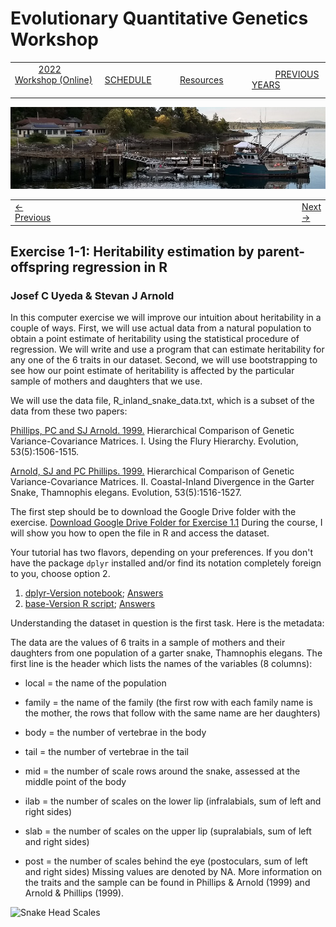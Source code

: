
# Evolutionary Quantitative Genetics Workshop #

|        |        |        |    |
|--------|---------------------------------------------|--------------------|------------------------------------------|
| &nbsp;&nbsp;&nbsp;&nbsp;&nbsp;&nbsp;&nbsp;&nbsp;&nbsp; [2022 Workshop (Online)](/index.html) &nbsp;&nbsp;&nbsp;&nbsp;&nbsp;&nbsp;&nbsp;&nbsp;&nbsp; | &nbsp;&nbsp;&nbsp;&nbsp;&nbsp;&nbsp;&nbsp;&nbsp;&nbsp;&nbsp;&nbsp;&nbsp; [SCHEDULE](schedule.html) &nbsp;&nbsp;&nbsp;&nbsp;&nbsp;&nbsp;&nbsp;&nbsp;&nbsp; | &nbsp;&nbsp;&nbsp;&nbsp;&nbsp;&nbsp;&nbsp;&nbsp;&nbsp;&nbsp;&nbsp;&nbsp; [Resources](resources.html) &nbsp;&nbsp;&nbsp;&nbsp;&nbsp;&nbsp;&nbsp;&nbsp;&nbsp; | &nbsp;&nbsp;&nbsp;&nbsp;&nbsp;&nbsp;&nbsp;&nbsp;&nbsp; [PREVIOUS YEARS](previous.html) &nbsp;&nbsp;&nbsp;&nbsp;&nbsp;&nbsp; |


<div align="left">
<img src="/media/FHLimage2018b.jpg" alt="FHL waterfront in 2018">
</div>

<table><tr><td><a href="lecture1-2.html">&larr; Previous</a></td><td width="665">&nbsp;</td><td> <a href="lecture1-3.html">Next &rarr;</a></td></tr></table>

## Exercise 1-1: Heritability estimation by parent-offspring regression in R ##

### Josef C Uyeda & Stevan J Arnold ###

In this computer exercise we will improve our intuition about heritability in a couple of
ways. First, we will use actual data from a natural population to obtain a point estimate
of heritability using the statistical procedure of regression. We will write and use a
program that can estimate heritability for any one of the 6 traits in our dataset. Second,
we will use bootstrapping to see how our point estimate of heritability is affected by the 
particular sample of mothers and daughters that we use.

We will use the data file, R_inland_snake_data.txt, which is a subset of the data from
these two papers: 

[Phillips, PC and SJ Arnold. 1999.](https://drive.google.com/file/d/1RoXyb4GCRkV7BZZLKPxRTjR7shhFz98y/view?usp=sharing) Hierarchical Comparison of Genetic Variance-Covariance Matrices. I.
	Using the Flury Hierarchy. Evolution, 53(5):1506-1515. 
	
[Arnold, SJ and PC Phillips. 1999.](https://drive.google.com/file/d/1nr2ZnStZ0jMLwlnLyD7g_i7O5Rc8bJc1/view?usp=sharing) Hierarchical Comparison of Genetic Variance-Covariance Matrices. II.
	Coastal-Inland Divergence in the Garter Snake, Thamnophis elegans. Evolution, 53(5):1516-1527.
	
The first step should be to download the Google Drive folder with the exercise.
[Download Google Drive Folder for Exercise 1.1](https://drive.google.com/drive/folders/1-KUgSenqGok_AZcX0oSeNs2OSyMxeLku?usp=sharing)
During the course, I will show you how to open the file in R and access the dataset. 

Your tutorial has two flavors, depending on your preferences. If you don't have the package
`dplyr` installed and/or find its notation completely foreign to you, choose option 2.

1. [dplyr-Version notebook](https://drive.google.com/file/d/11PF_NYRm89-Dz2KvuUy-ALp9jPmP5UTp/view?usp=sharing); [Answers](/media/exercise_answers/Exercise-1_1-Heritability-of-snake-vertebral-numbers_vers11_answers.nb.html)
2. [base-Version R script](https://drive.google.com/file/d/1ifZUx_npsuuyfirEHgugN81bu4yd5h9V/view?usp=sharing); [Answers](/media/exercise_answers/Exercise-1_1-Heritability-of-snake-vertebral-numbers_vers10_Answers.html)

Understanding the dataset in question is the first task. Here is the metadata:

The data are the values of 6 traits in a sample of mothers and their daughters from one
population of a garter snake, Thamnophis elegans. The first line is the header which 
lists the names of the variables (8 columns):

* local = the name of the population

* family = the name of the family (the first row with each family name is the
mother, the rows that follow with the same name are her daughters)

* body = the number of vertebrae in the body

* tail = the number of vertebrae in the tail

* mid = the number of scale rows around the snake, assessed at the middle point of
the body

* ilab = the number of scales on the lower lip (infralabials, sum of left and right
sides)

* slab = the number of scales on the upper lip (supralabials, sum of left and right
sides)

* post = the number of scales behind the eye (postoculars, sum of left and right sides)
Missing values are denoted by NA. More information on the traits and the sample can 
be found in Phillips & Arnold (1999) and Arnold & Phillips (1999).

![Snake Head Scales](/media/snakeheadscales.png)


